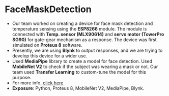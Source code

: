 # FaceMaskDetection
* Our team worked on creating a device for face mask detection and temperature sensing using the **ESP8266** module. The module is connected with **Temp. sensor (MLX90614)** and **servo motor (TowerPro SG90)** for gate-gear mechanism as a response. The device was first simulated on **Proteus 8** software. 
* Presently, we are using **Blynk** to output responses, and we are trying to develop this device for a wider use. 
* Used **MediaPipe** library to create a model for face detection. Used **MobileNet V2** to check if the subject was wearing a mask or not. Our team used **Transfer Learning** to custom-tune the model for this purpose. 
* For more info, [click here](https://docs.google.com/presentation/d/1AvnvGcROTd2XoFuMMMuhs6ftcYmUed7W0VUXkQVqfZg/edit?usp=sharing)
* **Exposure**: Python, Proteus 8, MobileNet V2, MediaPipe, Blynk.
